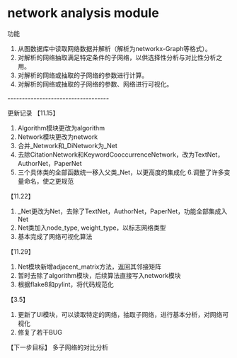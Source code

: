 # network analysis module

功能
1.	从图数据库中读取网络数据并解析（解析为networkx-Graph等格式）。
2.	对解析的网络抽取满足特定条件的子网络，以供选择性分析与对比性分析之用。
3.	对解析的网络或抽取的子网络的参数进行计算。
4.	对解析的网络或抽取的子网络的参数、网络进行可视化。

***-----------------------------------***

更新记录
【11.15】
1. Algorithm模块更改为algorithm
2. Network模块更改为network
3. 合并_Network和_DiNetwork为_Net
4. 去除CitationNetwork和KeywordCooccurrenceNetwork，改为TextNet，AuthorNet，PaperNet
5. 三个具体类的全部函数统一移入父类_Net，以更高度的集成化
6.调整了许多变量命名，使之更规范

【11.22】
1. _Net更改为Net，去除了TextNet，AuthorNet，PaperNet，功能全部集成入Net
2. Net类加入node_type, weight_type，以标志网络类型
3. 基本完成了网络可视化算法

【11.29】
1. Net模块新增adjacent_matrix方法，返回其邻接矩阵
2. 暂时去除了algorithm模块，后续算法直接写入network模块
3. 根据flake8和pylint，将代码规范化

【3.5】
1. 更新了UI模块，可以读取特定的网络，抽取子网络，进行基本分析，对网络可视化
2. 修复了若干BUG

【下一步目标】
多子网络的对比分析